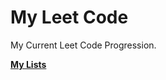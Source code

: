 # My Leet Code 
 
 My Current Leet Code Progression.

 [**My Lists**](https://leetcode.com/u/nalway/)